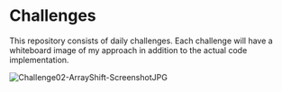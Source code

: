 # Challenges

This repository consists of daily challenges. 
Each challenge will have a whiteboard image of my approach in addition to the actual code implementation.


![Challenge02-ArrayShift-Screenshot](././Whiteboard-Challenge02-Img.)JPG





